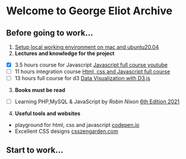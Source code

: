 # Welcome to George Eliot Archive

## Before going to work...

1. [Setup local working environment on mac and ubuntu20.04](setup)
    <br />
2. **Lectures and knowledge for the project**
- [x] 3.5 hours course for Javascript [Javascript full course youtube](https://www.youtube.com/watch?v=PkZNo7MFNFg)
- [ ] 11 hours integration course [Html, css and Javascript full course](https://www.youtube.com/watch?v=TdqQqyc7pfU&t=27445s)
- [ ] 13 hours full course for d3 [Data Visualization with D3.js](https://www.youtube.com/watch?v=_8V5o2UHG0E)
    <br />
3. **Books must be read**
- [ ] Learning PHP,MySQL & JavaScript by _Robin Nixon_ [6th Edition 2021](https://www.oreilly.com/library/view/learning-php-mysql/9781492093817/)
    <br />
4. **Useful tools and websites**
-   playground for html, css and javascript [codepen.io](https://codepen.io)
-   Excellent CSS designs [csszengarden.com](http://www.csszengarden.com/)


## Start to work...
